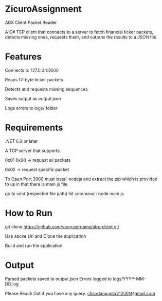 # ZicuroAssignment
ABX Client Packet Reader

A C# TCP client that connects to a server to fetch financial ticker packets, detects missing ones, requests them, and outputs the results to a JSON file.

 # Features
Connects to 127.0.0.1:3000

Reads 17-byte ticker packets

Detects and requests missing sequences

Saves output as output.json

Logs errors to logs/ folder

# Requirements
.NET 6.0 or later

A TCP server that supports:

0x01 0x00 → request all packets

0x02 <sequence> → request specific packet

To Open Port 3000 must install nodejs and extract the zip which is provided to us in that there is main.js file.

go to cmd (respected file path) hit command : node main.js

# How to Run

git clone https://github.com/yourusername/abx-client.git

Use above Url and Clone the application

Build and run the application


# Output
Parsed packets saved to output.json
Errors logged to logs/YYYY-MM-DD.log

Please Reach Out if you have any query.
chandangupta212001@gmail.com

